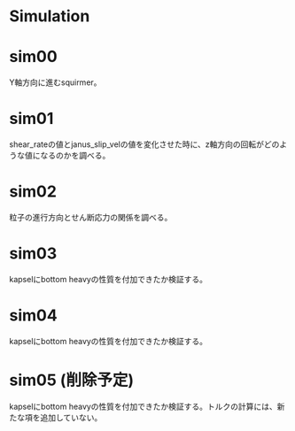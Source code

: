 # Simulation

# sim00
Y軸方向に進むsquirmer。

# sim01
shear_rateの値とjanus_slip_velの値を変化させた時に、z軸方向の回転がどのような値になるのかを調べる。

# sim02
粒子の進行方向とせん断応力の関係を調べる。

# sim03
kapselにbottom heavyの性質を付加できたか検証する。

# sim04
kapselにbottom heavyの性質を付加できたか検証する。

# sim05 (削除予定)
kapselにbottom heavyの性質を付加できたか検証する。トルクの計算には、新たな項を追加していない。